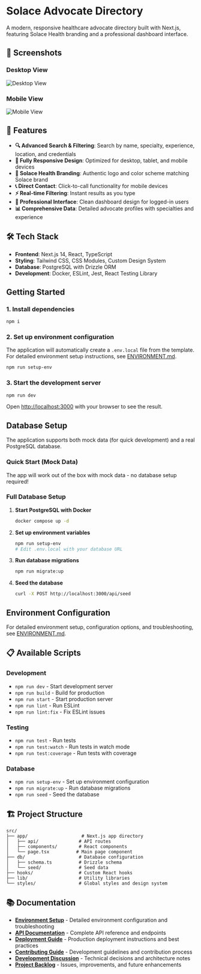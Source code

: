 # Solace Advocate Directory

A modern, responsive healthcare advocate directory built with Next.js, featuring Solace Health branding and a professional dashboard interface.

## 📱 Screenshots

### Desktop View
![Desktop View](./docs/desktop.png)

### Mobile View  
![Mobile View](./docs/mobile.png)

## 🚀 Features

- **🔍 Advanced Search & Filtering**: Search by name, specialty, experience, location, and credentials
- **📱 Fully Responsive Design**: Optimized for desktop, tablet, and mobile devices
- **🎨 Solace Health Branding**: Authentic logo and color scheme matching Solace brand
- **📞 Direct Contact**: Click-to-call functionality for mobile devices
- **⚡ Real-time Filtering**: Instant results as you type
- **🎯 Professional Interface**: Clean dashboard design for logged-in users
- **📊 Comprehensive Data**: Detailed advocate profiles with specialties and experience

## 🛠️ Tech Stack

- **Frontend**: Next.js 14, React, TypeScript
- **Styling**: Tailwind CSS, CSS Modules, Custom Design System
- **Database**: PostgreSQL with Drizzle ORM
- **Development**: Docker, ESLint, Jest, React Testing Library

## Getting Started

### 1. Install dependencies

```bash
npm i
```

### 2. Set up environment configuration

The application will automatically create a `.env.local` file from the template. For detailed environment setup instructions, see [ENVIRONMENT.md](./ENVIRONMENT.md).

```bash
npm run setup-env
```

### 3. Start the development server

```bash
npm run dev
```

Open [http://localhost:3000](http://localhost:3000) with your browser to see the result.

## Database Setup

The application supports both mock data (for quick development) and a real PostgreSQL database.

### Quick Start (Mock Data)
The app will work out of the box with mock data - no database setup required!

### Full Database Setup

1. **Start PostgreSQL with Docker**
   ```bash
   docker compose up -d
   ```

2. **Set up environment variables**
   ```bash
   npm run setup-env
   # Edit .env.local with your database URL
   ```

3. **Run database migrations**
   ```bash
   npm run migrate:up
   ```

4. **Seed the database**
   ```bash
   curl -X POST http://localhost:3000/api/seed
   ```

## Environment Configuration

For detailed environment setup, configuration options, and troubleshooting, see [ENVIRONMENT.md](./ENVIRONMENT.md).

## 📋 Available Scripts

### Development
- `npm run dev` - Start development server
- `npm run build` - Build for production
- `npm run start` - Start production server
- `npm run lint` - Run ESLint
- `npm run lint:fix` - Fix ESLint issues

### Testing
- `npm run test` - Run tests
- `npm run test:watch` - Run tests in watch mode
- `npm run test:coverage` - Run tests with coverage

### Database
- `npm run setup-env` - Set up environment configuration
- `npm run migrate:up` - Run database migrations
- `npm run seed` - Seed the database

## 🏗️ Project Structure

```
src/
├── app/                    # Next.js app directory
│   ├── api/               # API routes
│   ├── components/        # React components
│   └── page.tsx          # Main page component
├── db/                    # Database configuration
│   ├── schema.ts          # Drizzle schema
│   └── seed/              # Seed data
├── hooks/                 # Custom React hooks
├── lib/                   # Utility libraries
└── styles/                # Global styles and design system
```

## 📚 Documentation

- **[Environment Setup](./ENVIRONMENT.md)** - Detailed environment configuration and troubleshooting
- **[API Documentation](./docs/API.md)** - Complete API reference and endpoints
- **[Deployment Guide](./DEPLOYMENT.md)** - Production deployment instructions and best practices
- **[Contributing Guide](./CONTRIBUTING.md)** - Development guidelines and contribution process
- **[Development Discussion](./DISCUSSION.md)** - Technical decisions and architecture notes
- **[Project Backlog](./BACKLOG.md)** - Issues, improvements, and future enhancements

